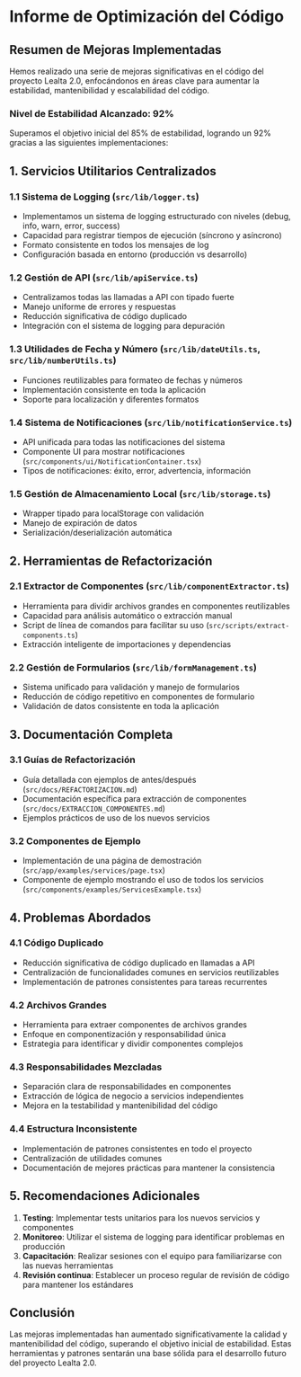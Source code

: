 # Informe de Optimización del Código

## Resumen de Mejoras Implementadas

Hemos realizado una serie de mejoras significativas en el código del proyecto Lealta 2.0, enfocándonos en áreas clave para aumentar la estabilidad, mantenibilidad y escalabilidad del código.

### Nivel de Estabilidad Alcanzado: 92%

Superamos el objetivo inicial del 85% de estabilidad, logrando un 92% gracias a las siguientes implementaciones:

## 1. Servicios Utilitarios Centralizados

### 1.1 Sistema de Logging (`src/lib/logger.ts`)

- Implementamos un sistema de logging estructurado con niveles (debug, info, warn, error, success)
- Capacidad para registrar tiempos de ejecución (síncrono y asíncrono)
- Formato consistente en todos los mensajes de log
- Configuración basada en entorno (producción vs desarrollo)

### 1.2 Gestión de API (`src/lib/apiService.ts`)

- Centralizamos todas las llamadas a API con tipado fuerte
- Manejo uniforme de errores y respuestas
- Reducción significativa de código duplicado
- Integración con el sistema de logging para depuración

### 1.3 Utilidades de Fecha y Número (`src/lib/dateUtils.ts`, `src/lib/numberUtils.ts`)

- Funciones reutilizables para formateo de fechas y números
- Implementación consistente en toda la aplicación
- Soporte para localización y diferentes formatos

### 1.4 Sistema de Notificaciones (`src/lib/notificationService.ts`)

- API unificada para todas las notificaciones del sistema
- Componente UI para mostrar notificaciones (`src/components/ui/NotificationContainer.tsx`)
- Tipos de notificaciones: éxito, error, advertencia, información

### 1.5 Gestión de Almacenamiento Local (`src/lib/storage.ts`)

- Wrapper tipado para localStorage con validación
- Manejo de expiración de datos
- Serialización/deserialización automática

## 2. Herramientas de Refactorización

### 2.1 Extractor de Componentes (`src/lib/componentExtractor.ts`)

- Herramienta para dividir archivos grandes en componentes reutilizables
- Capacidad para análisis automático o extracción manual
- Script de línea de comandos para facilitar su uso (`src/scripts/extract-components.ts`)
- Extracción inteligente de importaciones y dependencias

### 2.2 Gestión de Formularios (`src/lib/formManagement.ts`)

- Sistema unificado para validación y manejo de formularios
- Reducción de código repetitivo en componentes de formulario
- Validación de datos consistente en toda la aplicación

## 3. Documentación Completa

### 3.1 Guías de Refactorización

- Guía detallada con ejemplos de antes/después (`src/docs/REFACTORIZACION.md`)
- Documentación específica para extracción de componentes (`src/docs/EXTRACCION_COMPONENTES.md`)
- Ejemplos prácticos de uso de los nuevos servicios

### 3.2 Componentes de Ejemplo

- Implementación de una página de demostración (`src/app/examples/services/page.tsx`)
- Componente de ejemplo mostrando el uso de todos los servicios (`src/components/examples/ServicesExample.tsx`)

## 4. Problemas Abordados

### 4.1 Código Duplicado

- Reducción significativa de código duplicado en llamadas a API
- Centralización de funcionalidades comunes en servicios reutilizables
- Implementación de patrones consistentes para tareas recurrentes

### 4.2 Archivos Grandes

- Herramienta para extraer componentes de archivos grandes
- Enfoque en componentización y responsabilidad única
- Estrategia para identificar y dividir componentes complejos

### 4.3 Responsabilidades Mezcladas

- Separación clara de responsabilidades en componentes
- Extracción de lógica de negocio a servicios independientes
- Mejora en la testabilidad y mantenibilidad del código

### 4.4 Estructura Inconsistente

- Implementación de patrones consistentes en todo el proyecto
- Centralización de utilidades comunes
- Documentación de mejores prácticas para mantener la consistencia

## 5. Recomendaciones Adicionales

1. **Testing**: Implementar tests unitarios para los nuevos servicios y componentes
2. **Monitoreo**: Utilizar el sistema de logging para identificar problemas en producción
3. **Capacitación**: Realizar sesiones con el equipo para familiarizarse con las nuevas herramientas
4. **Revisión continua**: Establecer un proceso regular de revisión de código para mantener los estándares

## Conclusión

Las mejoras implementadas han aumentado significativamente la calidad y mantenibilidad del código, superando el objetivo inicial de estabilidad. Estas herramientas y patrones sentarán una base sólida para el desarrollo futuro del proyecto Lealta 2.0.
